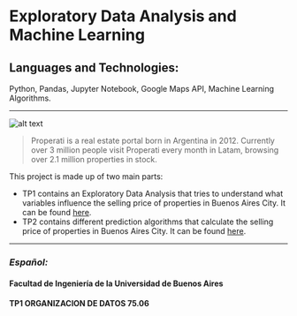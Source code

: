 # Exploratory Data Analysis and Machine Learning
## Languages and Technologies: 
Python, Pandas, Jupyter Notebook, Google Maps API, Machine Learning Algorithms.

---
![alt text](https://cdn-images-1.medium.com/max/1600/0*NkrhsmUQ8qWoEclN.png)
>Properati is a real estate portal born in Argentina in 2012. Currently over 3 million people visit Properati every month in Latam, browsing over 2.1 million properties in stock.

This project is made up of two main parts:
* TP1 contains an Exploratory Data Analysis that tries to understand what variables influence the selling price of properties in Buenos Aires City. It can be found [here](https://github.com/facuguerrero/PrediccionPropiedades/tree/master/TP1).
* TP2 contains different prediction algorithms that calculate the selling price of properties in Buenos Aires City. It can be found [here](https://github.com/facuguerrero/PrediccionPropiedades/tree/master/TP2).

---
### *Español:* 

#### Facultad de Ingeniería de la Universidad de Buenos Aires
#### TP1 ORGANIZACION DE DATOS 75.06